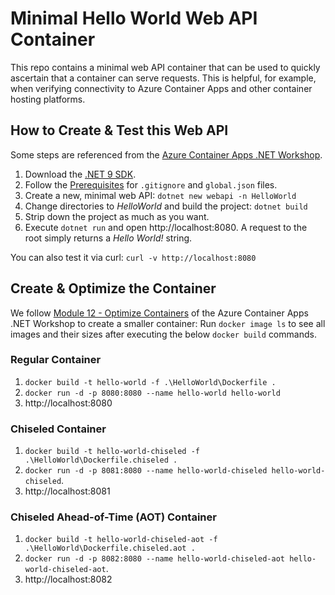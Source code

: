 # Minimal Hello World Web API Container

This repo contains a minimal web API container that can be used to quickly ascertain that a container can serve requests. This is helpful, for example, when verifying connectivity to Azure Container Apps and other container hosting platforms.

## How to Create & Test this Web API

Some steps are referenced from the [Azure Container Apps .NET Workshop](https://azure.github.io/aca-dotnet-workshop).

1. Download the [.NET 9 SDK](https://dotnet.microsoft.com/en-us/download/dotnet/9.0).
1. Follow the [Prerequisites](https://azure.github.io/aca-dotnet-workshop/aca/00-workshop-intro/4-prerequisites/) for `.gitignore` and `global.json` files.
1. Create a new, minimal web API: `dotnet new webapi -n HelloWorld`
1. Change directories to *HelloWorld* and build the project: `dotnet build`
1. Strip down the project as much as you want.
1. Execute `dotnet run` and open http://localhost:8080. A request to the root simply returns a *Hello World!* string.

You can also test it via curl: `curl -v http://localhost:8080`

## Create & Optimize the Container

We follow [Module 12 - Optimize Containers](https://azure.github.io/aca-dotnet-workshop/aca/12-optimize-containers/) of the Azure Container Apps .NET Workshop to create a smaller container:
Run `docker image ls` to see all images and their sizes after executing the below `docker build` commands.

### Regular Container

1. `docker build -t hello-world -f .\HelloWorld\Dockerfile .`
1. `docker run -d -p 8080:8080 --name hello-world hello-world`
1. http://localhost:8080

### Chiseled Container

1. `docker build -t hello-world-chiseled -f .\HelloWorld\Dockerfile.chiseled .`
1. `docker run -d -p 8081:8080 --name hello-world-chiseled hello-world-chiseled`.
1. http://localhost:8081

### Chiseled Ahead-of-Time (AOT) Container

1. `docker build -t hello-world-chiseled-aot -f .\HelloWorld\Dockerfile.chiseled.aot .`
1. `docker run -d -p 8082:8080 --name hello-world-chiseled-aot hello-world-chiseled-aot`.
1. http://localhost:8082
